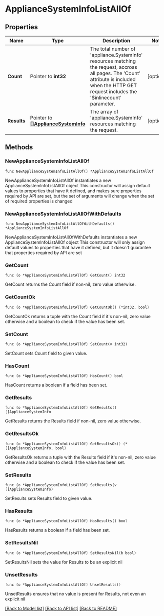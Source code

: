 # ApplianceSystemInfoListAllOf

## Properties

Name | Type | Description | Notes
------------ | ------------- | ------------- | -------------
**Count** | Pointer to **int32** | The total number of &#39;appliance.SystemInfo&#39; resources matching the request, accross all pages. The &#39;Count&#39; attribute is included when the HTTP GET request includes the &#39;$inlinecount&#39; parameter. | [optional] 
**Results** | Pointer to [**[]ApplianceSystemInfo**](appliance.SystemInfo.md) | The array of &#39;appliance.SystemInfo&#39; resources matching the request. | [optional] 

## Methods

### NewApplianceSystemInfoListAllOf

`func NewApplianceSystemInfoListAllOf() *ApplianceSystemInfoListAllOf`

NewApplianceSystemInfoListAllOf instantiates a new ApplianceSystemInfoListAllOf object
This constructor will assign default values to properties that have it defined,
and makes sure properties required by API are set, but the set of arguments
will change when the set of required properties is changed

### NewApplianceSystemInfoListAllOfWithDefaults

`func NewApplianceSystemInfoListAllOfWithDefaults() *ApplianceSystemInfoListAllOf`

NewApplianceSystemInfoListAllOfWithDefaults instantiates a new ApplianceSystemInfoListAllOf object
This constructor will only assign default values to properties that have it defined,
but it doesn't guarantee that properties required by API are set

### GetCount

`func (o *ApplianceSystemInfoListAllOf) GetCount() int32`

GetCount returns the Count field if non-nil, zero value otherwise.

### GetCountOk

`func (o *ApplianceSystemInfoListAllOf) GetCountOk() (*int32, bool)`

GetCountOk returns a tuple with the Count field if it's non-nil, zero value otherwise
and a boolean to check if the value has been set.

### SetCount

`func (o *ApplianceSystemInfoListAllOf) SetCount(v int32)`

SetCount sets Count field to given value.

### HasCount

`func (o *ApplianceSystemInfoListAllOf) HasCount() bool`

HasCount returns a boolean if a field has been set.

### GetResults

`func (o *ApplianceSystemInfoListAllOf) GetResults() []ApplianceSystemInfo`

GetResults returns the Results field if non-nil, zero value otherwise.

### GetResultsOk

`func (o *ApplianceSystemInfoListAllOf) GetResultsOk() (*[]ApplianceSystemInfo, bool)`

GetResultsOk returns a tuple with the Results field if it's non-nil, zero value otherwise
and a boolean to check if the value has been set.

### SetResults

`func (o *ApplianceSystemInfoListAllOf) SetResults(v []ApplianceSystemInfo)`

SetResults sets Results field to given value.

### HasResults

`func (o *ApplianceSystemInfoListAllOf) HasResults() bool`

HasResults returns a boolean if a field has been set.

### SetResultsNil

`func (o *ApplianceSystemInfoListAllOf) SetResultsNil(b bool)`

 SetResultsNil sets the value for Results to be an explicit nil

### UnsetResults
`func (o *ApplianceSystemInfoListAllOf) UnsetResults()`

UnsetResults ensures that no value is present for Results, not even an explicit nil

[[Back to Model list]](../README.md#documentation-for-models) [[Back to API list]](../README.md#documentation-for-api-endpoints) [[Back to README]](../README.md)


